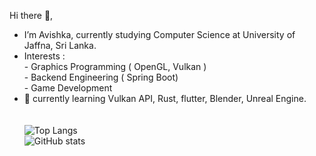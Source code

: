 Hi there 👋,<br>
 - I’m Avishka, currently studying Computer Science at University of Jaffna, Sri Lanka.<br>
 - Interests : <br>
           - Graphics Programming ( OpenGL, Vulkan )<br> 
           - Backend Engineering ( Spring Boot)<br> 
           - Game Development<br>
- 🌱 currently learning Vulkan API, Rust, flutter, Blender, Unreal Engine.<br><br><br>
![Top Langs](https://github-readme-stats.vercel.app/api/top-langs/?username=AvishkaWeebadde&theme=tokyonight)&nbsp;&nbsp;&nbsp;<br>
![GitHub stats](https://github-readme-stats.vercel.app/api?username=AvishkaWeebadde&show_icons=true&theme=tokyonight)<br>
<!--
**AvishkaWeebadde/AvishkaWeebadde** is a ✨ _special_ ✨ repository because its `README.md` (this file) appears on your GitHub profile.

Here are some ideas to get you started:

- 🔭 I’m currently working on ...
- 🌱 I’m currently learning ...
- 👯 I’m looking to collaborate on ...
- 🤔 I’m looking for help with ...
- 💬 Ask me about ...
- 📫 How to reach me: ...
- 😄 Pronouns: ...
- ⚡ Fun fact: ...
![](https://komarev.com/ghpvc/?username=AvishkaWeebadde&style=flat-square)
-->



